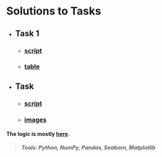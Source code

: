 # Solutions to Tasks

- ## Task 1

  - ### [script](https://github.com/fishenzone/Projects/blob/main/projects/test_tasks/HSE/task_1.py "script")
  - ### [table](https://docs.google.com/spreadsheets/d/1XNCeaV2fH37indfGrmNQ2FzMGQwCsIA7F2net3bg_OQ/edit#gid=356725987 "table")

- ## Task
  - ### [script](https://github.com/fishenzone/Projects/blob/main/projects/test_tasks/HSE/task_2.py "script")
  - ### [images](https://docs.google.com/spreadsheets/d/1XNCeaV2fH37indfGrmNQ2FzMGQwCsIA7F2net3bg_OQ/edit#gid=55335808 "images")

#### The logic is mostly [here](https://github.com/fishenzone/Projects/blob/main/projects/test_tasks/HSE/funk.py "logic").

> **_Tools: Python, NumPy, Pandas, Seaborn, Matplotlib_**
